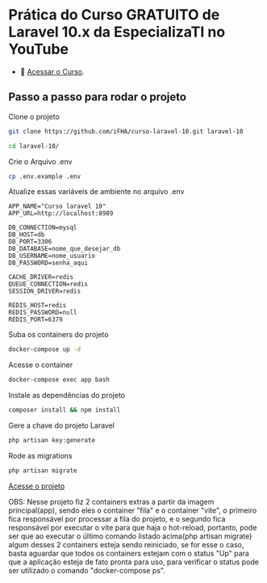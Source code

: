 # Prática do Curso GRATUITO de Laravel 10.x da EspecializaTI no YouTube

- :movie_camera: <a href="https://www.youtube.com/playlist?list=PLVSNL1PHDWvQ1N6fqhQ5HQzFtN-xrkjNU" target="_blank">Acessar o Curso</a>.

## Passo a passo para rodar o projeto

Clone o projeto
```sh
git clone https://github.com/iFHA/curso-laravel-10.git laravel-10
```
```sh
cd laravel-10/
```


Crie o Arquivo .env
```sh
cp .env.example .env
```


Atualize essas variáveis de ambiente no arquivo .env
```dosini
APP_NAME="Curso laravel 10"
APP_URL=http://localhost:8989

DB_CONNECTION=mysql
DB_HOST=db
DB_PORT=3306
DB_DATABASE=nome_que_desejar_db
DB_USERNAME=nome_usuario
DB_PASSWORD=senha_aqui

CACHE_DRIVER=redis
QUEUE_CONNECTION=redis
SESSION_DRIVER=redis

REDIS_HOST=redis
REDIS_PASSWORD=null
REDIS_PORT=6379
```


Suba os containers do projeto
```sh
docker-compose up -d
```


Acesse o container
```sh
docker-compose exec app bash
```


Instale as dependências do projeto
```sh
composer install && npm install
```


Gere a chave do projeto Laravel
```sh
php artisan key:generate
``````

Rode as migrations
```sh
php artisan migrate
```

<a href="http://localhost:8989" target="_blank">
    Acesse o projeto
</a>


OBS: Nesse projeto fiz 2 containers extras a partir da imagem principal(app), sendo eles o container "fila" e o container "vite", o primeiro fica responsável por processar a fila do projeto, e o segundo fica responsável por executar o vite para que haja o hot-reload, portanto, pode ser que ao executar o último comando listado acima(php artisan migrate) algum desses 2 containers esteja sendo reiniciado, se for esse o caso, basta aguardar que todos os containers estejam com o status "Up" para que a aplicação esteja de fato pronta para uso, para verificar o status pode ser utilizado o comando "docker-compose ps".
